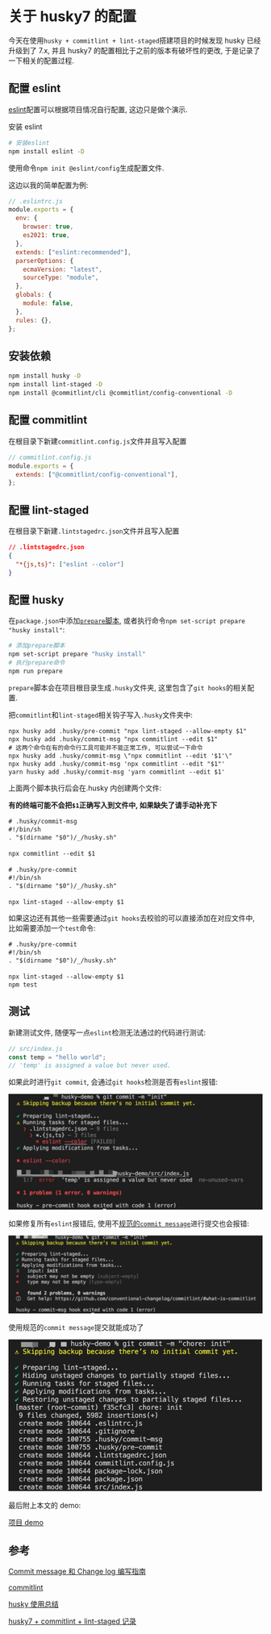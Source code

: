 # 关于 husky7 的配置

今天在使用`husky + commitlint + lint-staged`搭建项目的时候发现 husky 已经升级到了 7.x, 并且 husky7 的配置相比于之前的版本有破坏性的更改, 于是记录了一下相关的配置过程.

## 配置 eslint

[eslint](https://eslint.org/)配置可以根据项目情况自行配置, 这边只是做个演示.

安装 eslint

```bash
# 安装eslint
npm install eslint -D
```

使用命令`npm init @eslint/config`生成配置文件.

这边以我的简单配置为例:

```js
// .eslintrc.js
module.exports = {
  env: {
    browser: true,
    es2021: true,
  },
  extends: ["eslint:recommended"],
  parserOptions: {
    ecmaVersion: "latest",
    sourceType: "module",
  },
  globals: {
    module: false,
  },
  rules: {},
};
```

## 安装依赖

```bash
npm install husky -D
npm install lint-staged -D
npm install @commitlint/cli @commitlint/config-conventional -D
```

## 配置 commitlint

在根目录下新建`commitlint.config.js`文件并且写入配置

```js
// commitlint.config.js
module.exports = {
  extends: ["@commitlint/config-conventional"],
};
```

## 配置 lint-staged

在根目录下新建`.lintstagedrc.json`文件并且写入配置

```json
// .lintstagedrc.json
{
  "*{js,ts}": ["eslint --color"]
}
```

## 配置 husky

在`package.json`中添加[`prepare`脚本](https://docs.npmjs.com/cli/v7/using-npm/scripts#life-cycle-scripts), 或者执行命令`npm set-script prepare "husky install"`:

```bash
# 添加prepare脚本
npm set-script prepare "husky install"
# 执行prepare命令
npm run prepare
```

`prepare`脚本会在项目根目录生成`.husky`文件夹, 这里包含了`git hooks`的相关配置.

把`commitlint`和`lint-staged`相关钩子写入`.husky`文件夹中:

```shell
npx husky add .husky/pre-commit "npx lint-staged --allow-empty $1"
npx husky add .husky/commit-msg "npx commitlint --edit $1"
# 这两个命令在有的命令行工具可能并不能正常工作, 可以尝试一下命令
npx husky add .husky/commit-msg \"npx commitlint --edit '$1'\"
npx husky add .husky/commit-msg 'npx commitlint --edit "$1"'
yarn husky add .husky/commit-msg 'yarn commitlint --edit $1'
```

上面两个脚本执行后会在.husky 内创建两个文件:

**有的终端可能不会把`$1`正确写入到文件中, 如果缺失了请手动补充下**

```shell
# .husky/commit-msg
#!/bin/sh
. "$(dirname "$0")/_/husky.sh"

npx commitlint --edit $1

# .husky/pre-commit
#!/bin/sh
. "$(dirname "$0")/_/husky.sh"

npx lint-staged --allow-empty $1
```

如果这边还有其他一些需要通过`git hooks`去校验的可以直接添加在对应文件中, 比如需要添加一个`test`命令:

```shell
# .husky/pre-commit
#!/bin/sh
. "$(dirname "$0")/_/husky.sh"

npx lint-staged --allow-empty $1
npm test
```

## 测试

新建测试文件, 随便写一点`eslint`检测无法通过的代码进行测试:

```js
// src/index.js
const temp = "hello world";
// 'temp' is assigned a value but never used.
```

如果此时进行`git commit`, 会通过`git hooks`检测是否有`eslint`报错:

![pre-commit报错](./husky-pre-commit.jpg)

如果修复所有`eslint`报错后, 使用不[规范的`commit message`](https://github.com/conventional-changelog/commitlint#what-is-commitlint)进行提交也会报错:

![commit-message报错](./husky-commit-msg.jpg)

使用规范的`commit message`提交就能成功了

![成功](./husky-success.jpg)

最后附上本文的 demo:

[项目 demo](https://github.com/ConradZhangcong/husky-demo)

## 参考

[Commit message 和 Change log 编写指南](http://www.ruanyifeng.com/blog/2016/01/commit_message_change_log.html)

[commitlint](https://commitlint.js.org/#/)

[husky 使用总结](https://zhuanlan.zhihu.com/p/366786798)

[husky7 + commitlint + lint-staged 记录](https://segmentfault.com/a/1190000040418948?utm_source=sf-similar-article)
